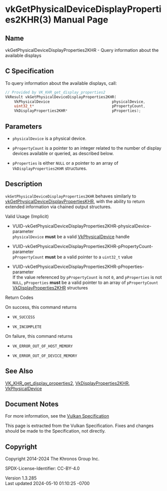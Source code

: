 # vkGetPhysicalDeviceDisplayProperties2KHR(3) Manual Page

## Name

vkGetPhysicalDeviceDisplayProperties2KHR - Query information about the
available displays



## <a href="#_c_specification" class="anchor"></a>C Specification

To query information about the available displays, call:

``` c
// Provided by VK_KHR_get_display_properties2
VkResult vkGetPhysicalDeviceDisplayProperties2KHR(
    VkPhysicalDevice                            physicalDevice,
    uint32_t*                                   pPropertyCount,
    VkDisplayProperties2KHR*                    pProperties);
```

## <a href="#_parameters" class="anchor"></a>Parameters

- `physicalDevice` is a physical device.

- `pPropertyCount` is a pointer to an integer related to the number of
  display devices available or queried, as described below.

- `pProperties` is either `NULL` or a pointer to an array of
  `VkDisplayProperties2KHR` structures.

## <a href="#_description" class="anchor"></a>Description

`vkGetPhysicalDeviceDisplayProperties2KHR` behaves similarly to
[vkGetPhysicalDeviceDisplayPropertiesKHR](https://registry.khronos.org/vulkan/specs/1.3-extensions/man/html/vkGetPhysicalDeviceDisplayPropertiesKHR.html),
with the ability to return extended information via chained output
structures.

Valid Usage (Implicit)

- <a
  href="#VUID-vkGetPhysicalDeviceDisplayProperties2KHR-physicalDevice-parameter"
  id="VUID-vkGetPhysicalDeviceDisplayProperties2KHR-physicalDevice-parameter"></a>
  VUID-vkGetPhysicalDeviceDisplayProperties2KHR-physicalDevice-parameter  
  `physicalDevice` **must** be a valid
  [VkPhysicalDevice](https://registry.khronos.org/vulkan/specs/1.3-extensions/man/html/VkPhysicalDevice.html) handle

- <a
  href="#VUID-vkGetPhysicalDeviceDisplayProperties2KHR-pPropertyCount-parameter"
  id="VUID-vkGetPhysicalDeviceDisplayProperties2KHR-pPropertyCount-parameter"></a>
  VUID-vkGetPhysicalDeviceDisplayProperties2KHR-pPropertyCount-parameter  
  `pPropertyCount` **must** be a valid pointer to a `uint32_t` value

- <a
  href="#VUID-vkGetPhysicalDeviceDisplayProperties2KHR-pProperties-parameter"
  id="VUID-vkGetPhysicalDeviceDisplayProperties2KHR-pProperties-parameter"></a>
  VUID-vkGetPhysicalDeviceDisplayProperties2KHR-pProperties-parameter  
  If the value referenced by `pPropertyCount` is not `0`, and
  `pProperties` is not `NULL`, `pProperties` **must** be a valid pointer
  to an array of `pPropertyCount`
  [VkDisplayProperties2KHR](https://registry.khronos.org/vulkan/specs/1.3-extensions/man/html/VkDisplayProperties2KHR.html) structures

Return Codes

On success, this command returns  
- `VK_SUCCESS`

- `VK_INCOMPLETE`

On failure, this command returns  
- `VK_ERROR_OUT_OF_HOST_MEMORY`

- `VK_ERROR_OUT_OF_DEVICE_MEMORY`

## <a href="#_see_also" class="anchor"></a>See Also

[VK_KHR_get_display_properties2](https://registry.khronos.org/vulkan/specs/1.3-extensions/man/html/VK_KHR_get_display_properties2.html),
[VkDisplayProperties2KHR](https://registry.khronos.org/vulkan/specs/1.3-extensions/man/html/VkDisplayProperties2KHR.html),
[VkPhysicalDevice](https://registry.khronos.org/vulkan/specs/1.3-extensions/man/html/VkPhysicalDevice.html)

## <a href="#_document_notes" class="anchor"></a>Document Notes

For more information, see the <a
href="https://registry.khronos.org/vulkan/specs/1.3-extensions/html/vkspec.html#vkGetPhysicalDeviceDisplayProperties2KHR"
target="_blank" rel="noopener">Vulkan Specification</a>

This page is extracted from the Vulkan Specification. Fixes and changes
should be made to the Specification, not directly.

## <a href="#_copyright" class="anchor"></a>Copyright

Copyright 2014-2024 The Khronos Group Inc.

SPDX-License-Identifier: CC-BY-4.0

Version 1.3.285  
Last updated 2024-05-10 01:10:25 -0700
